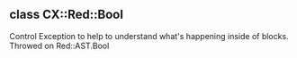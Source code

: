 class CX::Red::Bool
-------------------

Control Exception to help to understand what's happening inside of blocks. Throwed on Red::AST.Bool

